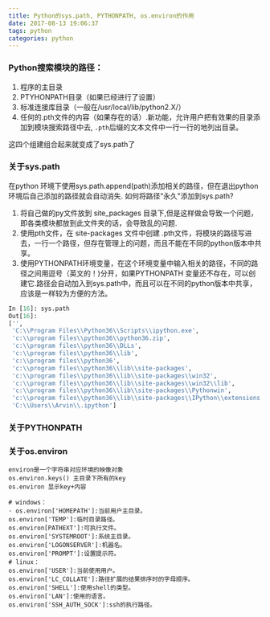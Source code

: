 ```yaml
---
title: Python的sys.path, PYTHONPATH, os.environ的作用
date: 2017-08-13 19:06:37
tags: python
categories: python
---
```


### Python搜索模块的路径：
1. 程序的主目录
2. PTYHONPATH目录（如果已经进行了设置）
3. 标准连接库目录（一般在/usr/local/lib/python2.X/）
4. 任何的.pth文件的内容（如果存在的话）.新功能，允许用户把有效果的目录添加到模块搜索路径中去, `.pth`后缀的文本文件中一行一行的地列出目录。

这四个组建组合起来就变成了sys.path了

### 关于sys.path
在python 环境下使用sys.path.append(path)添加相关的路径，但在退出python环境后自己添加的路径就会自动消失.
如何将路径“永久"添加到sys.path?
1. 将自己做的py文件放到 site_packages 目录下,但是这样做会导致一个问题，即各类模块都放到此文件夹的话，会导致乱的问题.
2. 使用pth文件，在 site-packages 文件中创建 .pth文件，将模块的路径写进去，一行一个路径，但存在管理上的问题，而且不能在不同的python版本中共享。
3. 使用PYTHONPATH环境变量，在这个环境变量中输入相关的路径，不同的路径之间用逗号（英文的！)分开，如果PYTHONPATH 变量还不存在，可以创建它.路径会自动加入到sys.path中，而且可以在不同的python版本中共享，应该是一样较为方便的方法。

```python
In [16]: sys.path
Out[16]:
['',
 'C:\\Program Files\\Python36\\Scripts\\ipython.exe',
 'c:\\program files\\python36\\python36.zip',
 'c:\\program files\\python36\\DLLs',
 'c:\\program files\\python36\\lib',
 'c:\\program files\\python36',
 'c:\\program files\\python36\\lib\\site-packages',
 'c:\\program files\\python36\\lib\\site-packages\\win32',
 'c:\\program files\\python36\\lib\\site-packages\\win32\\lib',
 'c:\\program files\\python36\\lib\\site-packages\\Pythonwin',
 'c:\\program files\\python36\\lib\\site-packages\\IPython\\extensions',
 'C:\\Users\\Arvin\\.ipython']
```

### 关于PYTHONPATH


### 关于os.environ
```
environ是一个字符串对应环境的映像对象
os.environ.keys() 主目录下所有的key
os.environ 显示key+内容

# windows：
· os.environ['HOMEPATH']:当前用户主目录。
os.environ['TEMP']:临时目录路径。
os.environ[PATHEXT']:可执行文件。
os.environ['SYSTEMROOT']:系统主目录。
os.environ['LOGONSERVER']:机器名。
os.environ['PROMPT']:设置提示符。
# linux：
os.environ['USER']:当前使用用户。
os.environ['LC_COLLATE']:路径扩展的结果排序时的字母顺序。
os.environ['SHELL']:使用shell的类型。
os.environ['LAN']:使用的语言。
os.environ['SSH_AUTH_SOCK']:ssh的执行路径。
```